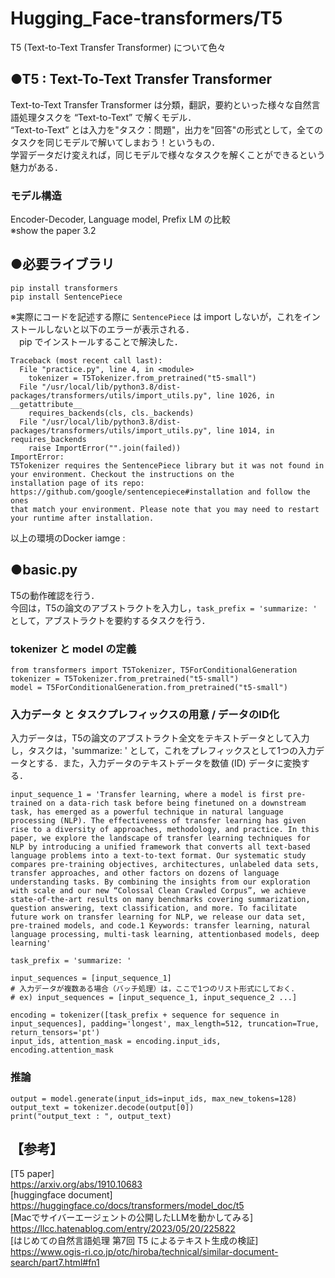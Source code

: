 # Hugging_Face-transformers/T5
T5 (Text-to-Text Transfer Transformer) について色々

## ●T5 : Text-To-Text Transfer Transformer
Text-to-Text Transfer Transformer は分類，翻訳，要約といった様々な自然言語処理タスクを “Text-to-Text” で解くモデル．<br>
“Text-to-Text” とは入力を"タスク：問題"，出力を"回答"の形式として，全てのタスクを同じモデルで解いてしまおう！というもの．<br>
学習データだけ変えれば，同じモデルで様々なタスクを解くことができるという魅力がある．

### モデル構造
Encoder-Decoder, Language model, Prefix LM の比較<br>
※show the paper 3.2

## ●必要ライブラリ
```
pip install transformers
pip install SentencePiece
```
※実際にコードを記述する際に ```SentencePiece``` は import しないが，これをインストールしないと以下のエラーが表示される．<br>
　pip でインストールすることで解決した．
```
Traceback (most recent call last):
  File "practice.py", line 4, in <module>
    tokenizer = T5Tokenizer.from_pretrained("t5-small")
  File "/usr/local/lib/python3.8/dist-packages/transformers/utils/import_utils.py", line 1026, in __getattribute__
    requires_backends(cls, cls._backends)
  File "/usr/local/lib/python3.8/dist-packages/transformers/utils/import_utils.py", line 1014, in requires_backends
    raise ImportError("".join(failed))
ImportError: 
T5Tokenizer requires the SentencePiece library but it was not found in your environment. Checkout the instructions on the
installation page of its repo: https://github.com/google/sentencepiece#installation and follow the ones
that match your environment. Please note that you may need to restart your runtime after installation.
```
以上の環境のDocker iamge : <br>


## ●basic.py
T5の動作確認を行う．<br>
今回は，T5の論文のアブストラクトを入力し，```task_prefix = 'summarize: '``` として，アブストラクトを要約するタスクを行う．<br>
### tokenizer と model の定義
```
from transformers import T5Tokenizer, T5ForConditionalGeneration
tokenizer = T5Tokenizer.from_pretrained("t5-small")
model = T5ForConditionalGeneration.from_pretrained("t5-small")
```
### 入力データ と タスクプレフィックスの用意 / データのID化
入力データは，T5の論文のアブストラクト全文をテキストデータとして入力し，タスクは，'summarize: ' として，これをプレフィックスとして1つの入力データとする．また，入力データのテキストデータを数値 (ID) データに変換する．
```
input_sequence_1 = 'Transfer learning, where a model is first pre-trained on a data-rich task before being finetuned on a downstream task, has emerged as a powerful technique in natural language processing (NLP). The effectiveness of transfer learning has given rise to a diversity of approaches, methodology, and practice. In this paper, we explore the landscape of transfer learning techniques for NLP by introducing a unified framework that converts all text-based language problems into a text-to-text format. Our systematic study compares pre-training objectives, architectures, unlabeled data sets, transfer approaches, and other factors on dozens of language understanding tasks. By combining the insights from our exploration with scale and our new “Colossal Clean Crawled Corpus”, we achieve state-of-the-art results on many benchmarks covering summarization, question answering, text classification, and more. To facilitate future work on transfer learning for NLP, we release our data set, pre-trained models, and code.1 Keywords: transfer learning, natural language processing, multi-task learning, attentionbased models, deep learning'

task_prefix = 'summarize: '

input_sequences = [input_sequence_1]
# 入力データが複数ある場合（バッチ処理）は，ここで1つのリスト形式にしておく．
# ex) input_sequences = [input_sequence_1, input_sequence_2 ...]

encoding = tokenizer([task_prefix + sequence for sequence in input_sequences], padding='longest', max_length=512, truncation=True, return_tensors='pt')
input_ids, attention_mask = encoding.input_ids, encoding.attention_mask
```
### 推論
```
output = model.generate(input_ids=input_ids, max_new_tokens=128)
output_text = tokenizer.decode(output[0])
print("output_text : ", output_text)
```



## 【参考】<br>
[T5 paper]<br>
https://arxiv.org/abs/1910.10683<br>
[huggingface document]<br>
https://huggingface.co/docs/transformers/model_doc/t5<br>
[Macでサイバーエージェントの公開したLLMを動かしてみる]<br>
https://llcc.hatenablog.com/entry/2023/05/20/225822<br>
[はじめての自然言語処理 第7回 T5 によるテキスト生成の検証]<br>
https://www.ogis-ri.co.jp/otc/hiroba/technical/similar-document-search/part7.html#fn1
